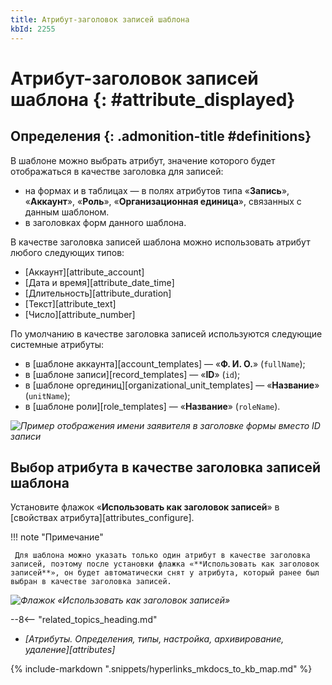 ```yaml
---
title: Атрибут-заголовок записей шаблона
kbId: 2255
---
```


# Атрибут-заголовок записей шаблона {: #attribute_displayed}

<div class="admonition question" markdown="block">

## Определения {: .admonition-title #definitions}

В шаблоне можно выбрать атрибут, значение которого будет отображаться в качестве заголовка для записей:

- на формах и в таблицах — в полях атрибутов типа «**Запись**», «**Аккаунт**», «**Роль**», «**Организационная единица**», связанных с данным шаблоном.
- в заголовках форм данного шаблона.

В качестве заголовка записей шаблона можно использовать атрибут любого следующих типов:

- [Аккаунт][attribute_account]
- [Дата и время][attribute_date_time]
- [Длительность][attribute_duration]
- [Текст][attribute_text]
- [Число][attribute_number]

По умолчанию в качестве заголовка записей используются следующие системные атрибуты:

- в [шаблоне аккаунта][account_templates] — «**Ф. И. О.**» (`fullName`);
- в [шаблоне записи][record_templates] — «**ID**» (`id`);
- в [шаблоне оргединиц][organizational_unit_templates] — «**Название**» (`unitName`);
- в [шаблоне роли][role_templates] — «**Название**» (`roleName`).

</div>

_![Пример отображения имени заявителя в заголовке формы вместо ID записи](displayed_attribute_example.png)_

## Выбор атрибута в качестве заголовка записей шаблона

Установите флажок «**Использовать как заголовок записей**» в [свойствах атрибута][attributes_configure].

!!! note "Примечание"

     Для шаблона можно указать только один атрибут в качестве заголовка записей, поэтому после установки флажка «**Использовать как заголовок записей**», он будет автоматически снят у атрибута, который ранее был выбран в качестве заголовка записей.

_![Флажок «Использовать как заголовок записей»](displayed_attribute.png)_

<div class="relatedTopics" markdown="block">

--8<-- "related_topics_heading.md"

- _[Атрибуты. Определения, типы, настройка, архивирование, удаление][attributes]_

</div>

{% include-markdown ".snippets/hyperlinks_mkdocs_to_kb_map.md" %}
